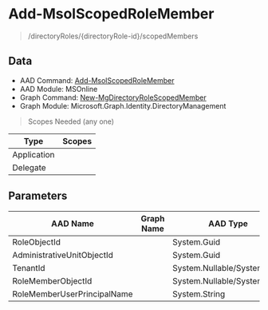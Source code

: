 # Add-MsolScopedRoleMember

> /directoryRoles/{directoryRole-id}/scopedMembers

## Data

+ AAD Command: [Add-MsolScopedRoleMember](https://docs.microsoft.com/en-us/powershell/module/MSOnline/Add-MsolScopedRoleMember)
+ AAD Module: MSOnline
+ Graph Command: [New-MgDirectoryRoleScopedMember](https://docs.microsoft.com/en-us/powershell/module/Microsoft.Graph.Identity.DirectoryManagement/New-MgDirectoryRoleScopedMember)
+ Graph Module: Microsoft.Graph.Identity.DirectoryManagement

> Scopes Needed (any one)

|Type|Scopes|
|---|---|
|Application||
|Delegate||

## Parameters

|AAD Name|Graph Name|AAD Type|Graph Type|Infos|
|---|---|---|---|---|
|RoleObjectId||System.Guid|||
|AdministrativeUnitObjectId||System.Guid|||
|TenantId||System.Nullable/System.Guid|||
|RoleMemberObjectId||System.Nullable/System.Guid|||
|RoleMemberUserPrincipalName||System.String|||

